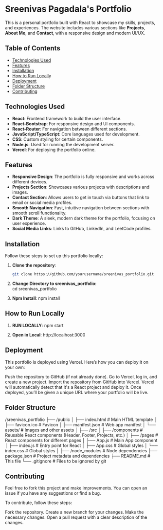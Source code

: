 # Sreenivas Pagadala's Portfolio

This is a personal portfolio built with React to showcase my skills, projects, and experiences. The website includes various sections like **Projects**, **About Me**, and **Contact**, with a responsive design and modern UI/UX.

## Table of Contents
- [Technologies Used](#technologies-used)
- [Features](#features)
- [Installation](#installation)
- [How to Run Locally](#how-to-run-locally)
- [Deployment](#deployment)
- [Folder Structure](#folder-structure)
- [Contributing](#contributing)

## Technologies Used
- **React**: Frontend framework to build the user interface.
- **React-Bootstrap**: For responsive design and UI components.
- **React-Router**: For navigation between different sections.
- **JavaScript/TypeScript**: Core languages used for development.
- **CSS**: Custom styling for certain components.
- **Node.js**: Used for running the development server.
- **Vercel**: For deploying the portfolio online.

## Features
- **Responsive Design**: The portfolio is fully responsive and works across different devices.
- **Projects Section**: Showcases various projects with descriptions and images.
- **Contact Section**: Allows users to get in touch via buttons that link to email or social media profiles.
- **Smooth Navigation**: Fast, intuitive navigation between sections with smooth scroll functionality.
- **Dark Theme**: A sleek, modern dark theme for the portfolio, focusing on user experience.
- **Social Media Links**: Links to GitHub, LinkedIn, and LeetCode profiles.

## Installation

Follow these steps to set up this portfolio locally:

1. **Clone the repository**:

   ```bash
   git clone https://github.com/yourusername/sreenivas_portfolio.git
2. **Change Directory to sreenivas_portfolio**:   
cd sreenivas_portfolio

3. **Npm Install**:
npm install


## How to Run Locally
1. **RUN LOCALLY**:
npm start

2. **Open in Local**:
http://localhost:3000

## Deployment
This portfolio is deployed using Vercel. Here’s how you can deploy it on your own:

Push the repository to GitHub (if not already done).
Go to Vercel, log in, and create a new project.
Import the repository from GitHub into Vercel.
Vercel will automatically detect that it's a React project and deploy it.
Once deployed, you’ll be given a unique URL where your portfolio will be live.

## Folder Structure

/sreenivas_portfolio
├── /public
│   ├── index.html             # Main HTML template
│   ├── favicon.ico            # Favicon
│   ├── manifest.json          # Web app manifest
│   └── assets/                # Images and other assets
│
├── /src
│   ├── /components            # Reusable React components (Header, Footer, Projects, etc.)
│   ├── /pages                 # React components for different pages
│   ├── App.js                 # Main App component
│   ├── index.js               # Entry point for React
│   ├── App.css                # Global styles
│   └── index.css              # Global styles
│
├── /node_modules              # Node dependencies
├── package.json               # Project metadata and dependencies
├── README.md                  # This file
└── .gitignore                 # Files to be ignored by git

## Contributing
Feel free to fork this project and make improvements. You can open an issue if you have any suggestions or find a bug.

To contribute, follow these steps:

Fork the repository.
Create a new branch for your changes.
Make the necessary changes.
Open a pull request with a clear description of the changes.





 
